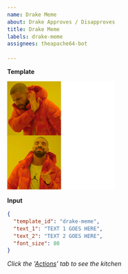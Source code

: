```yaml
---
name: Drake Meme
about: Drake Approves / Disapproves
title: Drake Meme
labels: drake-meme
assignees: theapache64-bot

---
```


**Template**

<img src="https://raw.githubusercontent.com/theapache64/gh-meme-maker/master/template_images/drake.jpg" height="250"/>

**Input**
<!-- 
text_1 = Drake Disapproves
text_2 = Drake Approves
font_size = Font size (both text_1 and text_2)
 -->
```json
{
  "template_id": "drake-meme",
  "text_1": "TEXT 1 GOES HERE",
  "text_2": "TEXT 2 GOES HERE",
  "font_size": 80
}
```

<!-- 
Once you created the issue...
 -->
*Click the '[Actions](https://github.com/theapache64/gh-meme-maker/actions)' tab to see the kitchen*